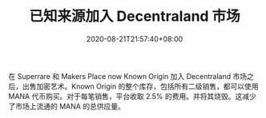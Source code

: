 ﻿---
title: "已知来源加入 Decentraland 市场"
date: 2020-08-21T21:57:40+08:00
lastmod: 2020-08-21T16:45:40+08:00
draft: false
authors: ["Red-Haired"]
description: "在 Superrare 和 Makers Place now Known Origin 加入 Decentraland 市场之后，出售加密艺术。Known Origin 的整个库存，包括所有二级销售，都可以使用 MANA 代币购买。对于每笔销售，平台收取 2.5% 的费用。并将其烧毁。这减少了市场上流通的 MANA 的总供应量。"
featuredImage: "known-origin-joins-decentraland-marketplace.png"
tags: ["Virtual World","虚拟世界","Play to Earn"]
categories: ["news"]
news: ["虚拟世界"]
weight: 
lightgallery: true
pinned: false
recommend: false
recommend1: false
---

在 Superrare 和 Makers Place now Known Origin 加入 Decentraland 市场之后，出售加密艺术。Known Origin 的整个库存，包括所有二级销售，都可以使用 MANA 代币购买。对于每笔销售，平台收取 2.5% 的费用。并将其烧毁。这减少了市场上流通的 MANA 的总供应量。

<!--more-->

